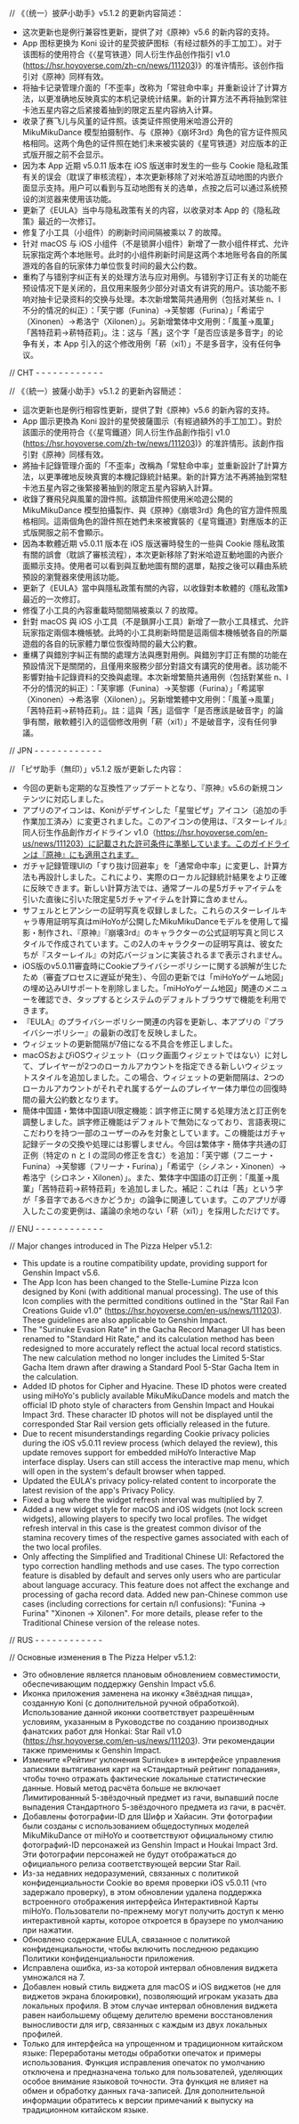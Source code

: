 // 《（统一）披萨小助手》v5.1.2 的更新内容简述：

- 这次更新也是例行兼容性更新，提供了对《原神》v5.6 的新内容的支持。
- App 图标更换为 Koni 设计的星荧披萨图标（有经过额外的手工加工）。对于该图标的使用符合《〈星穹铁道〉同人衍生作品创作指引 v1.0 (https://hsr.hoyoverse.com/zh-cn/news/111203)》的准许情形。该创作指引对《原神》同样有效。
- 将抽卡记录管理介面的「不歪率」改称为「常驻命中率」并重新设计了计算方法，以更准确地反映真实的本机记录统计结果。新的计算方法不再将抽到常驻卡池五星内容之后紧接着抽到的限定五星内容纳入计算。
- 收录了赛飞儿与风堇的证件照。该类证件照使用米哈游公开的 MikuMikuDance 模型拍摄制作、与《原神》《崩坏3rd》角色的官方证件照风格相同。这两个角色的证件照在她们未来被实装的《星穹铁道》对应版本的正式版开服之前不会显示。
- 因为本 App 近期 v5.0.11 版本在 iOS 版送审时发生的一些与 Cookie 隐私政策有关的误会（耽误了审核流程），本次更新移除了对米哈游互动地图的内嵌介面显示支持。用户可以看到与互动地图有关的选单，点按之后可以通过系统预设的浏览器来使用该功能。
- 更新了《EULA》当中与隐私政策有关的内容，以收录对本 App 的《隐私政策》最近的一次修订。
- 修复了小工具（小组件）的刷新时间间隔被乘以 7 的故障。
- 针对 macOS 与 iOS 小组件（不是锁屏小组件）新增了一款小组件样式、允许玩家指定两个本地账号。此时的小组件刷新时间是这两个本地账号各自的所属游戏的各自的玩家体力单位恢复时间的最大公约数。
- 重构了与错别字纠正有关的处理方法与应对用例。与错别字订正有关的功能在预设情况下是关闭的，且仅用来服务少部分对语文有讲究的用户。该功能不影响对抽卡记录资料的交换与处理。本次新增繁简共通用例（包括对某些 n、l 不分的情况的纠正）：「芙宁娜（Funina）->芙黎娜（Furina）」「希诺宁（Xinonen）->希洛宁（Xilonen）」。另新增繁体中文用例：「風堇->風菫」「茜特菈莉->菥特菈莉」。注：这与「茜」这个字「是否应该是多音字」的论争有关，本 App 引入的这个修改用例「菥（xi1）」不是多音字，没有任何争议。

// CHT - - - - - - - - - - - -

// 《（統一）披薩小助手》v5.1.2 的更新內容簡述：

- 這次更新也是例行相容性更新，提供了對《原神》v5.6 的新內容的支持。
- App 圖示更換為 Koni 設計的星熒披薩圖示（有經過額外的手工加工）。對於該圖示的使用符合《〈星穹鐵道〉同人衍生作品創作指引 v1.0 (https://hsr.hoyoverse.com/zh-tw/news/111203)》的准許情形。該創作指引對《原神》同樣有效。
- 將抽卡記錄管理介面的「不歪率」改稱為「常駐命中率」並重新設計了計算方法，以更準確地反映真實的本機記錄統計結果。新的計算方法不再將抽到常駐卡池五星內容之後緊接著抽到的限定五星內容納入計算。
- 收錄了賽飛兒與風菫的證件照。該類證件照使用米哈遊公開的 MikuMikuDance 模型拍攝製作、與《原神》《崩壞3rd》角色的官方證件照風格相同。這兩個角色的證件照在她們未來被實裝的《星穹鐵道》對應版本的正式版開服之前不會顯示。
- 因為本軟體近期 v5.0.11 版本在 iOS 版送審時發生的一些與 Cookie 隱私政策有關的誤會（耽誤了審核流程），本次更新移除了對米哈遊互動地圖的內嵌介面顯示支持。使用者可以看到與互動地圖有關的選單，點按之後可以藉由系統預設的瀏覽器來使用該功能。
- 更新了《EULA》當中與隱私政策有關的內容，以收錄對本軟體的《隱私政策》最近的一次修訂。
- 修復了小工具的內容重載時間間隔被乘以 7 的故障。
- 針對 macOS 與 iOS 小工具（不是鎖屏小工具）新增了一款小工具樣式、允許玩家指定兩個本機帳號。此時的小工具刷新時間是這兩個本機帳號各自的所屬遊戲的各自的玩家體力單位恢復時間的最大公約數。
- 重構了與錯別字糾正有關的處理方法與應對用例。與錯別字訂正有關的功能在預設情況下是關閉的，且僅用來服務少部分對語文有講究的使用者。該功能不影響對抽卡記錄資料的交換與處理。本次新增繁簡共通用例（包括對某些 n、l 不分的情況的糾正）：「芙寧娜（Funina）->芙黎娜（Furina）」「希諾寧（Xinonen）->希洛寧（Xilonen）」。另新增繁體中文用例：「風堇->風菫」「茜特菈莉->菥特菈莉」。註：這與「茜」這個字「是否應該是破音字」的論爭有關，敝軟體引入的這個修改用例「菥（xi1）」不是破音字，沒有任何爭議。

// JPN - - - - - - - - - - - -

// 「ピザ助手（無印）」v5.1.2 版が更新した内容：

- 今回の更新も定期的な互換性アップデートとなり、『原神』v5.6の新規コンテンツに対応しました。
- アプリのアイコンは、Koniがデザインした「星蛍ピザ」アイコン（追加の手作業加工済み）に変更されました。このアイコンの使用は、『スターレイル』同人衍生作品創作ガイドライン v1.0（https://hsr.hoyoverse.com/en-us/news/111203）に記載された許可条件に準拠しています。このガイドラインは『原神』にも適用されます。
- ガチャ記録管理UIの「すり抜け回避率」を「通常命中率」に変更し、計算方法も再設計しました。これにより、実際のローカル記録統計結果をより正確に反映できます。新しい計算方法では、通常プールの星5ガチャアイテムを引いた直後に引いた限定星5ガチャアイテムを計算に含めません。
- サフェルとヒアンシーの証明写真を収録しました。これらのスターレイルキャラ専用証明写真はmiHoYoが公開したMikuMikuDanceモデルを使用して撮影・制作され、『原神』『崩壊3rd』のキャラクターの公式証明写真と同じスタイルで作成されています。この2人のキャラクターの証明写真は、彼女たちが『スターレイル』の対応バージョンに実装されるまで表示されません。
- iOS版のv5.0.11審査時にCookieプライバシーポリシーに関する誤解が生じたため（審査プロセスに遅延が発生）、今回の更新では「miHoYoゲーム地図」の埋め込みUIサポートを削除しました。「miHoYoゲーム地図」関連のメニューを確認でき、タップするとシステムのデフォルトブラウザで機能を利用できます。
- 『EULA』のプライバシーポリシー関連の内容を更新し、本アプリの『プライバシーポリシー』の最新の改訂を反映しました。
- ウィジェットの更新間隔が7倍になる不具合を修正しました。
- macOSおよびiOSウィジェット（ロック画面ウィジェットではない）に対して、プレイヤーが2つのローカルアカウントを指定できる新しいウィジェットスタイルを追加しました。この場合、ウィジェットの更新間隔は、2つのローカルアカウントがそれぞれ属するゲームのプレイヤー体力単位の回復時間の最大公約数となります。
- 簡体中国語・繁体中国語UI限定機能：誤字修正に関する処理方法と訂正例を調整しました。誤字修正機能はデフォルトで無効になっており、言語表現にこだわりを持つ一部のユーザーのみを対象としています。この機能はガチャ記録データの交換や処理には影響しません。今回は繁体字・簡体字共通の訂正例（特定の n と l の混同の修正を含む）を追加：「芙宁娜（フニーナ・Funina）→芙黎娜（フリーナ・Furina）」「希诺宁（シノネン・Xinonen）→希洛宁（シロネン・Xilonen）」。また、繁体字中国語の訂正例：「風堇→風菫」「茜特菈莉→菥特菈莉」を追加しました。補記：これは「茜」という字が「多音字であるべきかどうか」の論争に関連しています。このアプリが導入したこの変更例は、議論の余地のない「菥（xi1）」を採用しただけです。

// ENU - - - - - - - - - - - -

// Major changes introduced in The Pizza Helper v5.1.2:

- This update is a routine compatibility update, providing support for Genshin Impact v5.6.
- The App Icon has been changed to the Stelle-Lumine Pizza Icon designed by Koni (with additional manual processing). The use of this Icon complies with the permitted conditions outlined in the "Star Rail Fan Creations Guide v1.0" (https://hsr.hoyoverse.com/en-us/news/111203). These guidelines are also applicable to Genshin Impact.
- The "Surinuke Evasion Rate" in the Gacha Record Manager UI has been renamed to "Standard Hit Rate," and its calculation method has been redesigned to more accurately reflect the actual local record statistics. The new calculation method no longer includes the Limited 5-Star Gacha Item drawn after drawing a Standard Pool 5-Star Gacha Item in the calculation.
- Added ID photos for Cipher and Hyacine. These ID photos were created using miHoYo's publicly available MikuMikuDance models and match the official ID photo style of characters from Genshin Impact and Houkai Impact 3rd. These character ID photos will not be displayed until the corresponded Star Rail version gets officially released in the future.
- Due to recent misunderstandings regarding Cookie privacy policies during the iOS v5.0.11 review process (which delayed the review), this update removes support for embedded miHoYo Interactive Map interface display. Users can still access the interactive map menu, which will open in the system's default browser when tapped.
- Updated the EULA's privacy policy-related content to incorporate the latest revision of the app's Privacy Policy.
- Fixed a bug where the widget refresh interval was multiplied by 7.
- Added a new widget style for macOS and iOS widgets (not lock screen widgets), allowing players to specify two local profiles. The widget refresh interval in this case is the greatest common divisor of the stamina recovery times of the respective games associated with each of the two local profiles.
- Only affecting the Simplified and Traditional Chinese UI: Refactored the typo correction handling methods and use cases. The typo correction feature is disabled by default and serves only users who are particular about language accuracy. This feature does not affect the exchange and processing of gacha record data. Added new pan-Chinese common use cases (including corrections for certain n/l confusions): "Funina → Furina" "Xinonen → Xilonen". For more details, please refer to the Traditional Chinese version of the release notes.

// RUS - - - - - - - - - - - -

// Основные изменения в The Pizza Helper v5.1.2:

- Это обновление является плановым обновлением совместимости, обеспечивающим поддержку Genshin Impact v5.6.
- Иконка приложения заменена на иконку «Звёздная пицца», созданную Koni (с дополнительной ручной обработкой). Использование данной иконки соответствует разрешённым условиям, указанным в Руководстве по созданию производных фанатских работ для Honkai: Star Rail v1.0 (https://hsr.hoyoverse.com/en-us/news/111203). Эти рекомендации также применимы к Genshin Impact.
- Измените «Рейтинг уклонения Surinuke» в интерфейсе управления записями вытягивания карт на «Стандартный рейтинг попадания», чтобы точно отражать фактические локальные статистические данные. Новый метод расчёта больше не включает Лимитированный 5-звёздочный предмет из гачи, выпавший после выпадения Стандартного 5-звёздочного предмета из гачи, в расчёт.
- Добавлены фотографии-ID для Шифр и Хайасин. Эти фотографии были созданы с использованием общедоступных моделей MikuMikuDance от miHoYo и соответствуют официальному стилю фотографий-ID персонажей из Genshin Impact и Houkai Impact 3rd. Эти фотографии персонажей не будут отображаться до официального релиза соответствующей версии Star Rail.
- Из-за недавних недоразумений, связанных с политикой конфиденциальности Cookie во время проверки iOS v5.0.11 (что задержало проверку), в этом обновлении удалена поддержка встроенного отображения интерфейса Интерактивной Карты miHoYo. Пользователи по-прежнему могут получить доступ к меню интерактивной карты, которое откроется в браузере по умолчанию при нажатии.
- Обновлено содержание EULA, связанное с политикой конфиденциальности, чтобы включить последнюю редакцию Политики конфиденциальности приложения.
- Исправлена ошибка, из-за которой интервал обновления виджета умножался на 7.
- Добавлен новый стиль виджета для macOS и iOS виджетов (не для виджетов экрана блокировки), позволяющий игрокам указать два локальных профиля. В этом случае интервал обновления виджета равен наибольшему общему делителю времени восстановления выносливости для игр, связанных с каждым из двух локальных профилей.
- Только для интерфейса на упрощенном и традиционном китайском языке: Переработаны методы обработки опечаток и примеры использования. Функция исправления опечаток по умолчанию отключена и предназначена только для пользователей, уделяющих особое внимание языковой точности. Эта функция не влияет на обмен и обработку данных гача-записей. Для дополнительной информации обратитесь к версии примечаний к выпуску на традиционном китайском языке.
